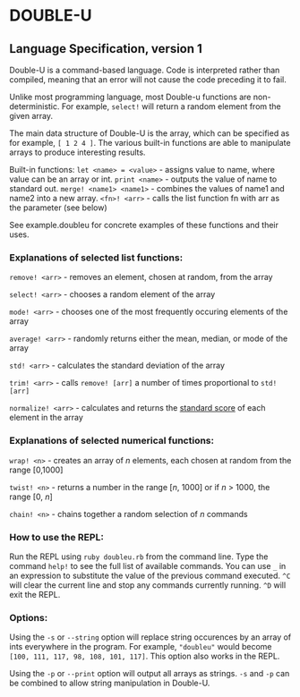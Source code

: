 # DOUBLE-U

## Language Specification, version 1

Double-U is a command-based language. Code is interpreted rather than compiled,
meaning that an error will not cause the code preceding it to fail.

Unlike most programming language, most Double-u functions are non-deterministic.
For example, `select!` will return a random element from the given array.

The main data structure of Double-U is the array, which can be specified as for
example, `[ 1 2 4 ]`. The various built-in functions are able to manipulate 
arrays to produce interesting results.

Built-in functions:
`let <name> = <value>` - assigns value to name, where value can be an array or int.
`print <name>` - outputs the value of name to standard out.
`merge! <name1> <name1>` - combines the values of name1 and name2 into a new array.
`<fn>! <arr>` - calls the list function fn with arr as the parameter (see below)

See example.doubleu for concrete examples of these functions and their uses.

### Explanations of selected list functions:

`remove! <arr>` - removes an element, chosen at random, from the array

`select! <arr>` - chooses a random element of the array

`mode! <arr>` - chooses one of the most frequently occuring elements of the array

`average! <arr>` - randomly returns either the mean, median, or mode of the array

`std! <arr>` - calculates the standard deviation of the array

`trim! <arr>` - calls `remove! [arr]` a number of times proportional to `std! [arr]`

`normalize! <arr>` - calculates and returns the [standard score](https://en.wikipedia.org/wiki/Standard_score) of each element in the array

### Explanations of selected numerical functions:

`wrap! <n>` - creates an array of *n* elements, each chosen at random from the range [0,1000]

`twist! <n>` - returns a number in the range [*n*, 1000] or if *n* > 1000, the range [0, *n*]

`chain! <n>` - chains together a random selection of *n* commands

### How to use the REPL:

Run the REPL using `ruby doubleu.rb` from the command line. Type the command `help!` to see the full list of available commands. You can use `_` in an expression to substitute the value of the previous command executed. `^C` will clear the current line and stop any commands currently running. `^D` will exit the REPL.

### Options:

Using the `-s` or `--string` option will replace string occurences by an array of ints everywhere in the program. For example, `"doubleu"` would become `[100, 111, 117, 98, 108, 101, 117]`. This option also works in the REPL.

Using the `-p` or `--print` option will output all arrays as strings. `-s` and `-p` can be combined to allow string manipulation in Double-U.
